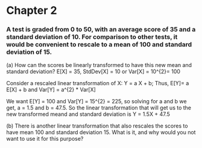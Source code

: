 # Chapter 2

### A test is graded from 0 to 50, with an average score of 35 and a standard deviation of 10. For comparison to other tests, it would be convenient to rescale to a mean of 100 and standard deviation of 15.
(a) How can the scores be linearly transformed to have this new mean and standard deviation?
E[X] = 35, StdDev[X] = 10 or Var[X] = 10^{2}= 100

Consider a rescaled linear transformation of X: Y = a X + b; Thus, E[Y]= a E[X] + b and Var[Y] = a^{2} * Var[X] 

We want E[Y] = 100 and Var[Y] = 15^{2} = 225, so solving for a and b we get, a = 1.5 and b = 47.5. So the linear transformation that will get us to the new transformed meand and standard deviation is Y = 1.5X + 47.5 

(b) There is another linear transformation that also rescales the scores to have
mean 100 and standard deviation 15. What is it, and why would you not want to use it for this purpose?


